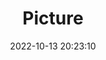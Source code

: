 ---
weight: 1
images:
- /images/edited/229.jpeg
title: Picture
date: 2022-10-13 20:23:10
tags: [luminarneo,work,ilce7m3,dog,bench]
---